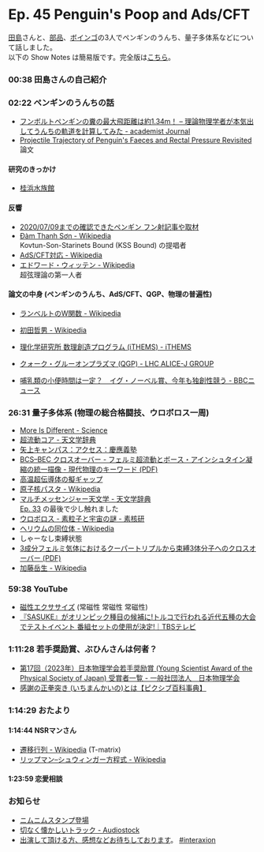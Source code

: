 # Ep. 45 Penguin's Poop and Ads/CFT

[田島](https://twitter.com/HiroyukiTajima3)さんと、[部品](https://twitter.com/tjmlab)、[ボインゴ](https://twitter.com/toshakuukan)の3人でペンギンのうんち、量子多体系などについて話しました。  
以下の Show Notes は簡易版です。完全版は[こちら](https://interaxion-podcast.github.io/45)。

### 00:38 田島さんの自己紹介

### 02:22 ペンギンのうんちの話

- [フンボルトペンギンの糞の最大飛距離は約1.34m！ – 理論物理学者が本気出してうんちの軌道を計算してみた - academist Journal](https://academist-cf.com/journal/?p=14094)
- [Projectile Trajectory of Penguin's Faeces and Rectal Pressure Revisited](http://science.cc.kochi-u.ac.jp/scientific_reports/vol03/202003.html) 論文

#### 研究のきっかけ

- [桂浜水族館](https://katurahama-aq.jp/)

#### 反響

- [2020/07/09までの確認できたペンギン フン射記事や取材](https://lineblog.me/saboten2/archives/2020-07.html?p=2)
- [Đàm Thanh Sơn - Wikipedia](https://en.wikipedia.org/wiki/%C4%90%C3%A0m_Thanh_S%C6%A1n)  
  Kovtun-Son-Starinets Bound (KSS Bound) の提唱者
- [AdS/CFT対応 - Wikipedia](https://ja.wikipedia.org/wiki/AdS/CFT%E5%AF%BE%E5%BF%9C)
- [エドワード・ウィッテン - Wikipedia](https://ja.wikipedia.org/wiki/%E3%82%A8%E3%83%89%E3%83%AF%E3%83%BC%E3%83%89%E3%83%BB%E3%82%A6%E3%82%A3%E3%83%83%E3%83%86%E3%83%B3)  
  超弦理論の第一人者

#### 論文の中身 (ペンギンのうんち、AdS/CFT、QGP、物理の普遍性)

- [ランベルトのW関数 - Wikipedia](https://ja.wikipedia.org/wiki/%E3%83%A9%E3%83%B3%E3%83%99%E3%83%AB%E3%83%88%E3%81%AEW%E9%96%A2%E6%95%B0)
- [初田哲男 - Wikipedia](https://ja.wikipedia.org/wiki/%E5%88%9D%E7%94%B0%E5%93%B2%E7%94%B7)
- [理化学研究所 数理創造プログラム (iTHEMS) - iTHEMS](https://ithems.riken.jp/ja)
- [クォーク・グルーオンプラズマ (QGP) - LHC ALICE-J GROUP](http://alice-j.org/%E3%82%AF%E3%82%A9%E3%83%BC%E3%82%AF%E3%83%BB%E3%82%B0%E3%83%AB%E3%83%BC%E3%82%AA%E3%83%B3%E3%83%97%E3%83%A9%E3%82%BA%E3%83%9E-qgp/)

- [哺乳類の小便時間は一定？　イグ・ノーベル賞、今年も独創性競う - BBCニュース](https://www.bbc.com/japanese/34287437)

### 26:31 量子多体系 (物理の総合格闘技、ウロボロス一周)

- [More Is Different - Science](https://www.science.org/doi/10.1126/science.177.4047.393)
- [超流動コア - 天文学辞典](https://astro-dic.jp/superfluid-core/)
- [矢上キャンパス：アクセス：慶應義塾](https://www.keio.ac.jp/ja/maps/yagami.html)
- [BCS–BEC クロスオーバー - フェルミ超流動とボース・アインシュタイン凝縮の統一描像 - 現代物理のキーワード (PDF)](https://www.jps.or.jp/books/gakkaishi/2016/07/71-07trends.pdf)
- [高温超伝導体の擬ギャップ](https://staff.aist.go.jp/t-yanagisawa/activity/pgap.html)
- [原子核パスタ - Wikipedia](https://ja.wikipedia.org/wiki/%E5%8E%9F%E5%AD%90%E6%A0%B8%E3%83%91%E3%82%B9%E3%82%BF)
- [マルチメッセンジャー天文学 - 天文学辞典](https://astro-dic.jp/multi-messenger-astronomy/)  
  [Ep. 33](https://interaxion-podcast.github.io/33) の最後で少し触れました
- [ウロボロス - 素粒子と宇宙の謎 - 素核研](https://www2.kek.jp/ipns/ja/special/belle2-nicolive/particles-and-universe/)
- [ヘリウムの同位体 - Wikipedia](https://ja.wikipedia.org/wiki/%E3%83%98%E3%83%AA%E3%82%A6%E3%83%A0%E3%81%AE%E5%90%8C%E4%BD%8D%E4%BD%93)
- しゃーなし束縛状態
- [3成分フェルミ気体におけるクーパートリプルから束縛3体分子へのクロスオーバー (PDF)](https://educ.titech.ac.jp/phys/event_information/file/330.pdf)
- [加藤岳生 - Wikipedia](https://ja.wikipedia.org/wiki/%E5%8A%A0%E8%97%A4%E5%B2%B3%E7%94%9F)

### 59:38 YouTube

- [磁性エクササイズ](https://youtu.be/NBnSORVrhGY) (常磁性 常磁性 常磁性)
- [『SASUKE』がオリンピック種目の候補に!トルコで行われる近代五種の大会でテストイベント 番組セットの使用が決定!｜TBSテレビ](https://topics.tbs.co.jp/article/detail/?id=16116)

### 1:11:28 若手奨励賞、ぶひんさんは何者？

- [第17回（2023年）日本物理学会若手奨励賞 (Young Scientist Award of the Physical Society of Japan) 受賞者一覧 - 一般社団法人　日本物理学会](https://www.jps.or.jp/activities/awards/jusyosya/wakate2023.php)
- [感謝の正拳突き (いちまんかいの)とは【ピクシブ百科事典】](https://dic.pixiv.net/a/%E6%84%9F%E8%AC%9D%E3%81%AE%E6%AD%A3%E6%8B%B3%E7%AA%81%E3%81%8D)

### 1:14:29 おたより

#### 1:14:44 NSRマンさん

- [遷移行列 - Wikipedia](https://ja.wikipedia.org/wiki/%E9%81%B7%E7%A7%BB%E8%A1%8C%E5%88%97) (T-matrix)
- [リップマン–シュウィンガー方程式 - Wikipedia](https://ja.wikipedia.org/wiki/%E3%83%AA%E3%83%83%E3%83%97%E3%83%9E%E3%83%B3%E2%80%93%E3%82%B7%E3%83%A5%E3%82%A6%E3%82%A3%E3%83%B3%E3%82%AC%E3%83%BC%E6%96%B9%E7%A8%8B%E5%BC%8F)

#### 1:23:59 恋愛相談

### お知らせ

- [ニムニムスタンプ登場](https://store.line.me/stickershop/product/20651080/ja)
- [切なく懐かしいトラック - Audiostock](https://audiostock.jp/audio/1267554)
- [出演して頂ける方、感想などお待ちしております](https://interaxion-podcast.github.io/feedback/)。 [#interaxion](https://twitter.com/hashtag/interaxion)
